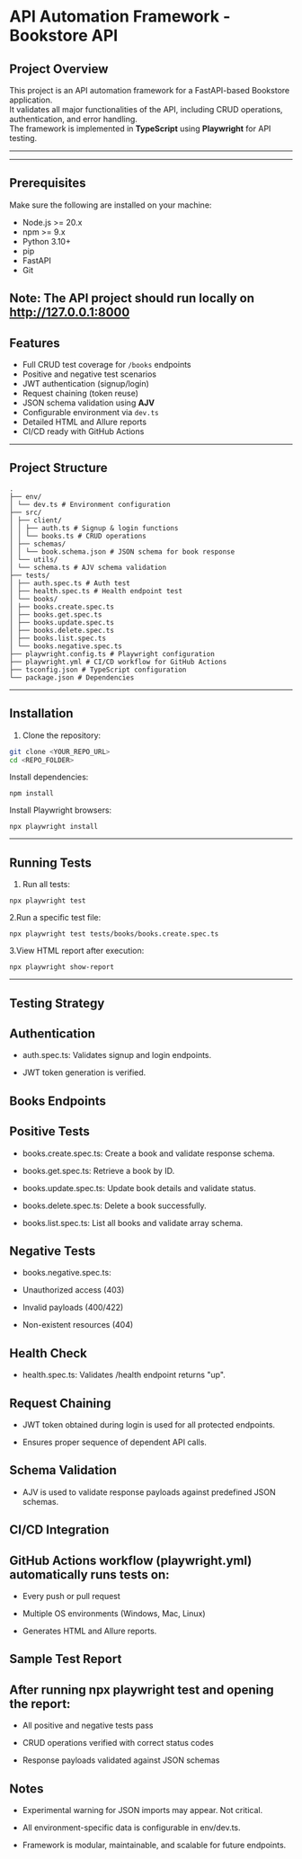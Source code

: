 # API Automation Framework - Bookstore API

## Project Overview
This project is an API automation framework for a FastAPI-based Bookstore application.  
It validates all major functionalities of the API, including CRUD operations, authentication, and error handling.  
The framework is implemented in **TypeScript** using **Playwright** for API testing.

---
---

##  Prerequisites
Make sure the following are installed on your machine:

- Node.js >= 20.x
- npm >= 9.x
- Python 3.10+
- pip
- FastAPI
- Git

Note: The API project should run locally on http://127.0.0.1:8000
---
## Features
- Full CRUD test coverage for `/books` endpoints
- Positive and negative test scenarios
- JWT authentication (signup/login)
- Request chaining (token reuse)
- JSON schema validation using **AJV**
- Configurable environment via `dev.ts`
- Detailed HTML and Allure reports
- CI/CD ready with GitHub Actions

---

## Project Structure
```
.
├── env/
│ └── dev.ts # Environment configuration
├── src/
│ ├── client/
│ │ ├── auth.ts # Signup & login functions
│ │ └── books.ts # CRUD operations
│ ├── schemas/
│ │ └── book.schema.json # JSON schema for book response
│ └── utils/
│ └── schema.ts # AJV schema validation
├── tests/
│ ├── auth.spec.ts # Auth test
│ ├── health.spec.ts # Health endpoint test
│ └── books/
│ ├── books.create.spec.ts
│ ├── books.get.spec.ts
│ ├── books.update.spec.ts
│ ├── books.delete.spec.ts
│ ├── books.list.spec.ts
│ └── books.negative.spec.ts
├── playwright.config.ts # Playwright configuration
├── playwright.yml # CI/CD workflow for GitHub Actions
├── tsconfig.json # TypeScript configuration
└── package.json # Dependencies
```

---

## Installation

1. Clone the repository:

```bash
git clone <YOUR_REPO_URL>
cd <REPO_FOLDER>
```
Install dependencies:
```
npm install
```
Install Playwright browsers:
```
npx playwright install
```
---
## Running Tests

1. Run all tests:
```
npx playwright test
```
2.Run a specific test file:
```
npx playwright test tests/books/books.create.spec.ts
```
3.View HTML report after execution:
```
npx playwright show-report
```
---
## Testing Strategy
  ## Authentication

  - auth.spec.ts: Validates signup and login endpoints.

  - JWT token generation is verified.

## Books Endpoints
## Positive Tests

  - books.create.spec.ts: Create a book and validate response schema.

  - books.get.spec.ts: Retrieve a book by ID.

  - books.update.spec.ts: Update book details and validate status.

  - books.delete.spec.ts: Delete a book successfully.

  - books.list.spec.ts: List all books and validate array schema.

## Negative Tests

  - books.negative.spec.ts:

  - Unauthorized access (403)

  - Invalid payloads (400/422)

  - Non-existent resources (404)

## Health Check

  - health.spec.ts: Validates /health endpoint returns "up".

## Request Chaining

  - JWT token obtained during login is used for all protected endpoints.

  - Ensures proper sequence of dependent API calls.

## Schema Validation

  - AJV is used to validate response payloads against predefined JSON schemas.

## CI/CD Integration

  ## GitHub Actions workflow (playwright.yml) automatically runs tests on:

  - Every push or pull request

  - Multiple OS environments (Windows, Mac, Linux)

  - Generates HTML and Allure reports.

## Sample Test Report

## After running npx playwright test and opening the report:

  - All positive and negative tests pass

  - CRUD operations verified with correct status codes

  - Response payloads validated against JSON schemas

## Notes

  - Experimental warning for JSON imports may appear. Not critical.

  - All environment-specific data is configurable in env/dev.ts.

  - Framework is modular, maintainable, and scalable for future endpoints.

